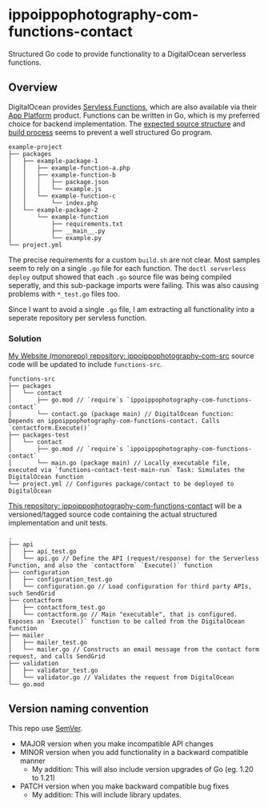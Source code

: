 # ippoippophotography-com-functions-contact

Structured Go code to provide functionality to a DigitalOcean serverless functions.

## Overview

DigitalOcean provides [Servless Functions](https://docs.digitalocean.com/products/functions/), which are also available via their [App Platform](https://docs.digitalocean.com/products/app-platform/) product.
Functions can be written in Go, which is my preferred choice for backend implementation.
The [expected source structure](https://docs.digitalocean.com/products/functions/how-to/structure-projects/) and [build process](https://docs.digitalocean.com/products/functions/reference/build-process/) seems to prevent a well structured Go program.

```text
example-project
├── packages
│   ├── example-package-1
│   │   ├── example-function-a.php
│   │   ├── example-function-b
│   │   │   ├── package.json
│   │   │   └── example.js
│   │   └── example-function-c
│   │       └── index.php
│   └── example-package-2
│       └── example-function
│           ├── requirements.txt
│           ├── __main__.py
│           └── example.py
└── project.yml
```

The precise requirements for a custom `build.sh` are not clear. Most samples seem to rely on a single `.go` file for each function. The `doctl serverless deploy` output showed that each `.go` source file was being compiled seperatly, and this sub-package imports were failing.
This was also causing problems with `*_test.go` files too.

Since I want to avoid a single `.go` file, I am extracting all functionality into a seperate repository per servless function.

### Solution

[My Website (monorepo) repository: ippoippophotography-com-src](https://github.com/ippoippo/ippoippophotography-com-src) source code will be updated to include `functions-src`.

```text
functions-src
├── packages
│   └── contact
│       ├── go.mod // `require`s `ippoippophotography-com-functions-contact`
│       └── contact.go (package main) // DigitalOcean function: Depends on ippoippophotography-com-functions-contact. Calls `contactform.Execute()`
├── packages-test
│   └── contact
│       ├── go.mod // `require`s `ippoippophotography-com-functions-contact`
│       └── main.go (package main) // Locally executable file, executed via `functions-contact-test-main-run` Task: Simulates the DigitalOcean function
└── project.yml // Configures package/contact to be deployed to DigitalOcean
```

[This repository: ippoippophotography-com-functions-contact](https://github.com/ippoippo/ippoippophotography-com-functions-contact) will be a versioned/tagged source code containing the actual structured implementation and unit tests.

```text
.
├── api
│   ├── api_test.go
│   └── api.go // Define the API (request/response) for the Serverless Function, and also the `contactform` `Execute()` function
├── configuration
│   ├── configuration_test.go
│   └── configuration.go // Load configuration for third party APIs, such SendGrid
├── contactform
│   ├── contactform_test.go
│   └── contactform.go // Main "executable", that is configured. Exposes an `Execute()` function to be called from the DigitalOcean function
├── mailer
│   ├── mailer_test.go
│   └── mailer.go // Constructs an email message from the contact form request, and calls SendGrid
├── validation
│   ├── validator_test.go
│   └── validator.go // Validates the request from DigitalOcean
└── go.mod
```

## Version naming convention

This repo use [SemVer](https://semver.org).

- MAJOR version when you make incompatible API changes
- MINOR version when you add functionality in a backward compatible manner
  - My addition: This will also include version upgrades of Go (eg. 1.20 to 1.21)
- PATCH version when you make backward compatible bug fixes
  - My addition: This will include library updates.
